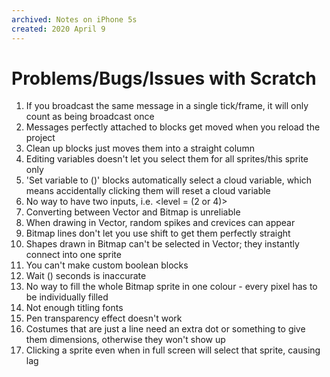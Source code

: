 ```yaml
---
archived: Notes on iPhone 5s
created: 2020 April 9
---
```


# Problems/Bugs/Issues with Scratch

1. If you broadcast the same message in a single tick/frame, it will only count as being broadcast once
2. Messages perfectly attached to blocks get moved when you reload the project
3. Clean up blocks just moves them into a straight column
4. Editing variables doesn't let you select them for all sprites/this sprite only
5. 'Set variable to ()' blocks automatically select a cloud variable, which means accidentally clicking them will reset a cloud variable
6. No way to have two inputs, i.e. <level = (2 or 4)>
7. Converting between Vector and Bitmap is unreliable
8. When drawing in Vector, random spikes and crevices can appear
9. Bitmap lines don't let you use shift to get them perfectly straight
10. Shapes drawn in Bitmap can't be selected in Vector; they instantly connect into one sprite
11. You can't make custom boolean blocks
12. Wait () seconds is inaccurate
13. No way to fill the whole Bitmap sprite in one colour - every pixel has to be individually filled
14. Not enough titling fonts
15. Pen transparency effect doesn't work
16. Costumes that are just a line need an extra dot or something to give them dimensions, otherwise they won't show up
17. Clicking a sprite even when in full screen will select that sprite, causing lag


<br>
